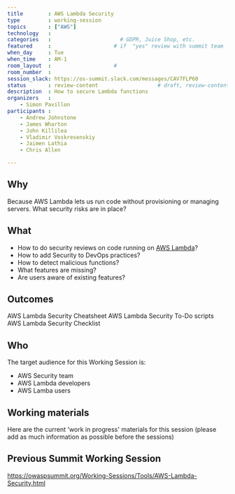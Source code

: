 ```yaml
---
title        : AWS Lambda Security
type         : working-session
topics       : ["AWS"]
technology   :
categories   :                      # GDPR, Juice Shop, etc.
featured     :                    # if  "yes" review with summit team
when_day     : Tue
when_time    : AM-1
room_layout  :                    #
room_number  :
session_slack: https://os-summit.slack.com/messages/CAV7FLP60
status       : review-content                   # draft, review-content, done
description  : How to secure Lambda functions
organizers   :
    - Simon Pavillon
participants :
    - Andrew Johnstone
    - James Wharton
    - John Killilea
    - Vladimir Voskresenskiy
    - Jaimen Lathia
    - Chris Allen

---
```


## Why

Because AWS Lambda lets us run code without provisioning or managing servers. What security risks are in place?

## What

 - How to do security reviews on code running on [AWS Lambda](https://aws.amazon.com/lambda)?
 - How to add Security to DevOps practices?
 - How to detect malicious functions?
 - What features are missing?
 - Are users aware of existing features?

## Outcomes

AWS Lambda Security Cheatsheet
AWS Lambda Security To-Do scripts
AWS Lambda Security Checklist

## Who

The target audience for this Working Session is:

- AWS Security team
- AWS Lambda developers
- AWS Lamba users

## Working materials

Here are the current 'work in progress' materials for this session (please add as much information as possible before the sessions)

## Previous Summit Working Session

https://owaspsummit.org/Working-Sessions/Tools/AWS-Lambda-Security.html
